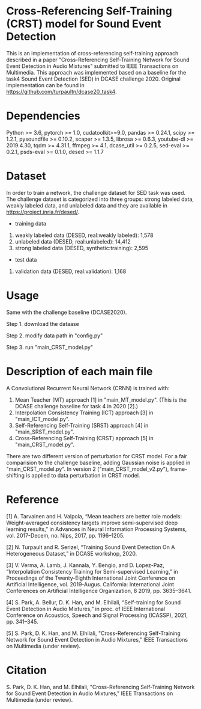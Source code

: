 # Cross-Referencing Self-Training (CRST) model for Sound Event Detection
This is an implementation of cross-referencing self-training approach described in a paper "Cross-Referencing Self-Training Network for Sound Event Detection in Audio Mixtures" submitted to IEEE Transactions on Multimedia.
This approach was implemented based on a baseline for the task4 Sound Event Detection (SED) in DCASE challenge 2020.
Original implementation can be found in https://github.com/turpaultn/dcase20_task4.

# Dependencies
Python >= 3.6, pytorch >= 1.0, cudatoolkit>=9.0, pandas >= 0.24.1, scipy >= 1.2.1, pysoundfile >= 0.10.2, scaper >= 1.3.5, librosa >= 0.6.3, youtube-dl >= 2019.4.30, tqdm >= 4.31.1, ffmpeg >= 4.1, dcase_util >= 0.2.5, sed-eval >= 0.2.1, psds-eval >= 0.1.0, desed >= 1.1.7

# Dataset
In order to train a network, the challenge dataset for SED task was used.
The challenge dataset is categorized into three groups: strong labeled data, weakly labeled data, and unlabeled data and they are available in https://project.inria.fr/desed/.

- training data
 1) weakly labeled data (DESED, real:weakly labeled): 1,578
 2) unlabeled data (DESED, real:unlabeled): 14,412
 3) strong labeled data (DESED, synthetic:training): 2,595
 
- test data
 1) validation data (DESED, real:validation): 1,168

# Usage
Same with the challenge baseline (DCASE2020).

Step 1. download the dataase

Step 2. modify data path in "config.py"

Step 3. run "main_CRST_model.py"

# Description of each main file
A Convolutional Recurrent Neural Network (CRNN) is trained with:
 1) Mean Teacher (MT) approach [1] in "main_MT_model.py". (This is the DCASE challenge baseline for task 4 in 2020 [2].)
 2) Interpolation Consistency Training (ICT) approach [3] in "main_ICT_model.py".
 3) Self-Referencing Self-Training (SRST) approach [4] in "main_SRST_model.py".
 4) Cross-Referencing Self-Training (CRST) approach [5] in "main_CRST_model.py".

There are two different version of perturbation for CRST model. For a fair comparision to the challenge baseline, adding Gaussian noise is applied in "main_CRST_model.py".
In version 2 ("main_CRST_model_v2.py"), frame-shifting is applied to data perturbation in CRST model.

# Reference
[1] A. Tarvainen and H. Valpola, “Mean teachers are better role models: Weight-averaged consistency targets improve semi-supervised deep learning results,” in Advances in Neural Information Processing Systems, vol. 2017-Decem, no. Nips, 2017, pp. 1196–1205.

[2] N. Turpault and R. Serizel, “Training Sound Event Detection On A Heterogeneous Dataset,” in DCASE workshop, 2020.

[3] V. Verma, A. Lamb, J. Kannala, Y. Bengio, and D. Lopez-Paz, “Interpolation Consistency Training for Semi-supervised Learning,” in Proceedings of the Twenty-Eighth International Joint Conference on Artificial Intelligence, vol. 2019-Augus. California: International Joint Conferences on Artificial Intelligence Organization, 8 2019, pp. 3635–3641.

[4] S. Park, A. Bellur, D. K. Han, and M. Elhilali, “Self-training for Sound Event Detection in Audio Mixtures,” in proc. of IEEE International Conference on Acoustics, Speech and Signal Processing (ICASSP), 2021, pp. 341–345.

[5] S. Park, D. K. Han, and M. Elhilali, "Cross-Referencing Self-Training Network for Sound Event Detection in Audio Mixtures," IEEE Transactions on Multimedia (under review).

# Citation
S. Park, D. K. Han, and M. Elhilali, "Cross-Referencing Self-Training Network for Sound Event Detection in Audio Mixtures," IEEE Transactions on Multimedia (under review).
